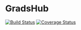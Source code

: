# GradsHub

[![Build Status](https://travis-ci.org/CodeFusionGroup/GradsHub.svg?branch=master)](https://travis-ci.org/CodeFusionGroup/GradsHub)
[![Coverage Status](https://coveralls.io/repos/github/CodeFusionGroup/GradsHub/badge.svg?branch=master)](https://coveralls.io/github/CodeFusionGroup/GradsHub?branch=master)

